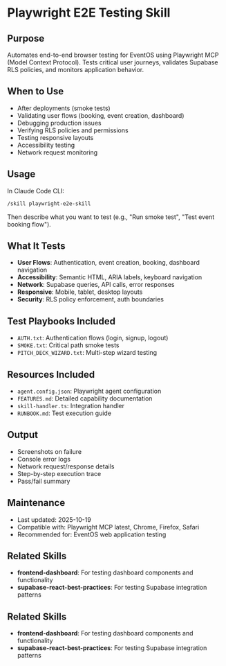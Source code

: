 # Playwright E2E Testing Skill

## Purpose
Automates end-to-end browser testing for EventOS using Playwright MCP (Model Context Protocol). Tests critical user journeys, validates Supabase RLS policies, and monitors application behavior.

## When to Use
- After deployments (smoke tests)
- Validating user flows (booking, event creation, dashboard)
- Debugging production issues
- Verifying RLS policies and permissions
- Testing responsive layouts
- Accessibility testing
- Network request monitoring

## Usage
In Claude Code CLI:
```bash
/skill playwright-e2e-skill
```

Then describe what you want to test (e.g., "Run smoke test", "Test event booking flow").

## What It Tests
- **User Flows**: Authentication, event creation, booking, dashboard navigation
- **Accessibility**: Semantic HTML, ARIA labels, keyboard navigation
- **Network**: Supabase queries, API calls, error responses
- **Responsive**: Mobile, tablet, desktop layouts
- **Security**: RLS policy enforcement, auth boundaries

## Test Playbooks Included
- `AUTH.txt`: Authentication flows (login, signup, logout)
- `SMOKE.txt`: Critical path smoke tests
- `PITCH_DECK_WIZARD.txt`: Multi-step wizard testing

## Resources Included
- `agent.config.json`: Playwright agent configuration
- `FEATURES.md`: Detailed capability documentation
- `skill-handler.ts`: Integration handler
- `RUNBOOK.md`: Test execution guide

## Output
- Screenshots on failure
- Console error logs
- Network request/response details
- Step-by-step execution trace
- Pass/fail summary

## Maintenance
- Last updated: 2025-10-19
- Compatible with: Playwright MCP latest, Chrome, Firefox, Safari
- Recommended for: EventOS web application testing

## Related Skills

- **frontend-dashboard**: For testing dashboard components and functionality
- **supabase-react-best-practices**: For testing Supabase integration patterns


## Related Skills

- **frontend-dashboard**: For testing dashboard components and functionality
- **supabase-react-best-practices**: For testing Supabase integration patterns

